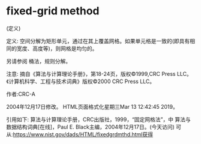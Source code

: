 # fixed-grid method


(定义)



定义:
空间分解为矩形单元，通过在其上覆盖网格。如果单元格是一致的(即具有相同的宽度、高度等)，则网格是均匀的。



另请参阅
桶法，规则分解。



注意:
摘自《算法与计算理论手册》，第18-24页，版权©1999,CRC Press LLC。《计算机科学、工程与技术词典》版权©2000 CRC Press LLC。


作者:CRC-A







2004年12月17日修改。
HTML页面格式化星期三Mar 13 12:42:45 2019。



引用如下:
算法与计算理论手册，CRC出版社，1999，“固定网格法”，中
算法与数据结构词典[在线]，Paul E. Black主编，2004年12月17日。(今天访问)
可从:https://www.nist.gov/dads/HTML/fixedgrdmthd.html获得